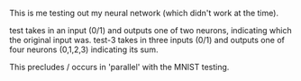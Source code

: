 This is me testing out my neural network (which didn't work at the time).

test takes in an input (0/1) and outputs one of two neurons, indicating which the original input was.
test-3 takes in three inputs (0/1) and outputs one of four neurons (0,1,2,3) indicating its sum.

This precludes / occurs in 'parallel' with the MNIST testing.